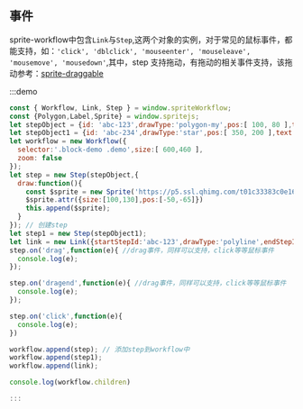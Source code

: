 ## 事件
sprite-workflow中包含`Link`与`Step`,这两个对象的实例，对于常见的鼠标事件，都能支持，如：`'click', 'dblclick', 'mouseenter', 'mouseleave', 'mousemove', 'mousedown'`,其中，step 支持拖动，有拖动的相关事件支持，该拖动参考：<a href="https://github.com/spritejs/sprite-draggable">sprite-draggable</a>

:::demo

```javascript
const { Workflow, Link, Step } = window.spriteWorkflow;
const {Polygon,Label,Sprite} = window.spritejs;
let stepObject = {id: 'abc-123',drawType:'polygon-my',pos:[ 100, 80 ],text: '我是矩形3'};
let stepObject1 = {id: 'abc-234',drawType:'star',pos:[ 350, 200 ],text: '五角'};
let workflow = new Workflow({
  selector:'.block-demo .demo',size:[ 600,460 ],
  zoom: false
});
let step = new Step(stepObject,{
  draw:function(){
    const $sprite = new Sprite('https://p5.ssl.qhimg.com/t01c33383c0e168c3c4.png');
    $sprite.attr({size:[100,130],pos:[-50,-65]})
    this.append($sprite);
  }
}); // 创建step
let step1 = new Step(stepObject1);
let link = new Link({startStepId:'abc-123',drawType:'polyline',endStepId:'abc-234',lineAttrs:{color:'#f00',lineDash:[6,6]}})
step.on('drag',function(e){ //drag事件，同样可以支持，click等等鼠标事件
  console.log(e);
});

step.on('dragend',function(e){ //drag事件，同样可以支持，click等等鼠标事件
  console.log(e);
});

step.on('click',function(e){
  console.log(e);
})

workflow.append(step); // 添加step到workflow中
workflow.append(step1);
workflow.append(link);

console.log(workflow.children)

:::